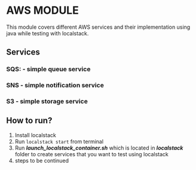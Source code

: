# AWS MODULE

This module covers different AWS services and their implementation using java while testing with localstack.

## Services

### SQS: - simple queue service
### SNS - simple notification service
### S3 - simple storage service


## How to run?

1) Install localstack
2) Run ```localstack start``` from terminal
3) Run ***launch_localstack_container.sh*** which is located in ***localstack*** folder to create services that 
you want to test using localstack
5) steps to be continued
